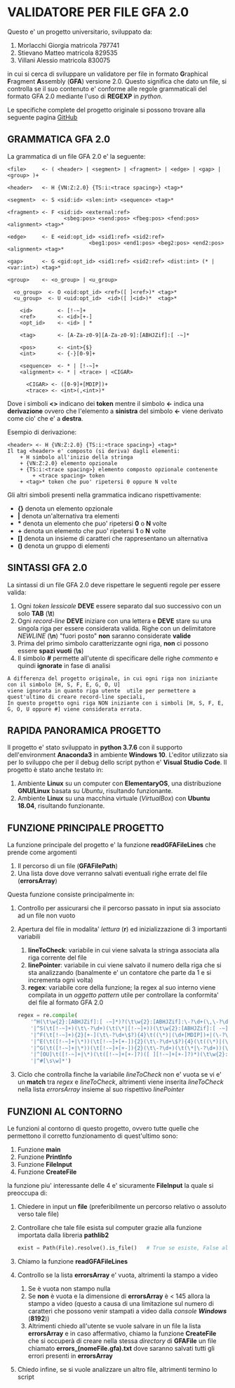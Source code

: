 # VALIDATORE PER FILE GFA 2.0

Questo e' un progetto universitario, sviluppato da:

1. Morlacchi Giorgia     matricola 797741
2. Stievano Matteo       matricola 829535
3. Villani Alessio       matricola 830075

in cui si cerca di sviluppare un validatore per file in formato **G**raphical **F**ragment **A**ssembly (**GFA**) versione 2.0.
Questo significa che dato un file, si controlla se il suo contenuto e' conforme alle regole grammaticali del formato GFA 2.0 mediante l'uso di **REGEXP** in *python*.

Le specifiche complete del progetto originale si possono trovare alla seguente pagina [GitHub](https://github.com/GFA-spec/GFA-spec/blob/master/GFA2.md)

## GRAMMATICA GFA 2.0

La grammatica di un file GFA 2.0 e' la seguente:

```GFA2
<file>     <- ( <header> | <segment> | <fragment> | <edge> | <gap> | <group> )+

<header>   <- H {VN:Z:2.0} {TS:i:<trace spacing>} <tag>*

<segment>  <- S <sid:id> <slen:int> <sequence> <tag>*

<fragment> <- F <sid:id> <external:ref>
                  <sbeg:pos> <send:pos> <fbeg:pos> <fend:pos> <alignment> <tag>*

<edge>     <- E <eid:opt_id> <sid1:ref> <sid2:ref>
                          <beg1:pos> <end1:pos> <beg2:pos> <end2:pos> <alignment> <tag>*

<gap>      <- G <gid:opt_id> <sid1:ref> <sid2:ref> <dist:int> (* | <var:int>) <tag>*

<group>    <- <o_group> | <u_group>

  <o_group>  <- O <oid:opt_id> <ref>([ ]<ref>)* <tag>*
  <u_group>  <- U <uid:opt_id>  <id>([ ]<id>)*  <tag>*

    <id>        <- [!-~]+
    <ref>       <- <id>[+-]
    <opt_id>    <- <id> | *

    <tag>       <- [A-Za-z0-9][A-Za-z0-9]:[ABHJZif]:[ -~]*

    <pos>       <- <int>{$}
    <int>       <- {-}[0-9]+

    <sequence>  <- * | [!-~]+
    <alignment> <- * | <trace> | <CIGAR>

      <CIGAR> <- ([0-9]+[MDIP])+
      <trace> <- <int>(,<int>)*
```

Dove i simboli **<>** indicano dei **token** mentre il simbolo **<-** indica una **derivazione** ovvero che l'elemento a **sinistra** del simbolo **<-** viene derivato come cio' che e' a **destra**.

Esempio di derivazione:

```GFA2
<header> <- H {VN:Z:2.0} {TS:i:<trace spacing>} <tag>*
Il tag <header> e' composto (si deriva) dagli elementi:
    + H simbolo all'inizio della stringa
    + {VN:Z:2.0} elemento opzionale
    + {TS:i:<trace spacing>} elemento composto opzionale contenente
        + <trace spacing> token
    + <tag>* token che puo' ripetersi 0 oppure N volte
```

Gli altri simboli presenti nella grammatica indicano rispettivamente:

- **{}** denota un elemento opzionale
- **|** denota un'alternativa tra elementi
- **\*** denota un elemento che puo' ripetersi **0** o **N** volte
- **\+** denota un elemento che puo' ripetersi **1** o **N** volte
- **[]** denota un insieme di caratteri che rappresentano un alternativa
- **()** denota un gruppo di elementi

## SINTASSI GFA 2.0

La sintassi di un file GFA 2.0 deve rispettare le seguenti regole per essere valida:

1. Ogni *token lessicale* **DEVE** essere separato dal suo successivo con un solo **TAB** (**\t**)
2. Ogni *record-line* **DEVE** iniziare con una lettera e **DEVE** stare su una singola riga per essere considerata valida. Righe con un delimitatore *NEWLINE* (**\n**) "fuori posto" **non** saranno considerate **valide**
3. Prima del primo simbolo caratterizzante ogni riga, **non** ci possono essere **spazi vuoti** (**\s**)
4. Il simbolo **#** permette all'utente di specificare delle righe *commento* e quindi **ignorate** in fase di analisi

```GFA2
A differenza del progetto originale, in cui ogni riga non iniziante con il simbolo [H, S, F, E, G, O, U]
viene ignorata in quanto riga utente  utile per permettere a quest'ultimo di creare record-line speciali,
In questo progetto ogni riga NON iniziante con i simboli [H, S, F, E, G, O, U oppure #] viene considerata errata.
```

## RAPIDA PANORAMICA PROGETTO

Il progetto e' stato sviluppato in **python 3.7.6** con il supporto dell'environment **Anaconda3** in ambiente **Windows 10**.
L'editor utilizzato sia per lo sviluppo che per il debug dello script python e' **Visual Studio Code**.
Il progetto è stato anche testato in:
1. Ambiente **Linux** su un computer con **ElementaryOS**, una distribuzione **GNU/Linux** basata su *Ubuntu*, risultando funzionante.
2. Ambiente **Linux** su una macchina virtuale (*VirtualBox*) con **Ubuntu 18.04**, risultando funzionante. 

## FUNZIONE PRINCIPALE PROGETTO

La funzione principale del progetto e' la funzione **readGFAFileLines** che prende come argomenti

1. Il percorso di un file (**GFAFilePath**)
2. Una lista dove dove verranno salvati eventuali righe errate del file (**errorsArray**)

Questa funzione consiste principalmente in:

1. Controllo per assicurarsi che il percorso passato in input sia associato ad un file non vuoto
2. Apertura del file in modalita' *lettura* (**r**) ed inizializzazione di 3 importanti variabili
    1. **lineToCheck**: variabile in cui viene salvata la stringa associata alla riga corrente del file
    2. **linePointer**: variabile in cui viene salvato il numero della riga che si sta analizzando (banalmente e' un contatore che parte da 1 e si incrementa ogni volta)
    3. **regex**: variabile core della funzione; la regex al suo interno viene compilata in un *oggetto pattern* utile per controllare la conformita' del file al formato GFA 2.0

    ```python
    regex = re.compile(
        '^H(\t\w{2}:[ABHJZif]:[ -~]*)?(\t\w{2}:[ABHJZif]:\-?\d+(\,\-?\d+)*)?(\t\w{2}:[ABHJZif]:[ -~]*)*'                               # regex per il controllo dell' HEADER
        '|^S(\t[!-~]+)(\t\-?\d+)(\t(\*|[!-~]+))(\t\w{2}:[ABHJZif]:[ -~]*)*'                                                            # regex per il controllo dei SEGMENT
        '|^F(\t[!-~]+){2}[+-](\t\-?\d+\$?){4}\t((\*)|(\d+[MDIP])+|(\-?\d+(\,\-?\d+)*))(\t\w{2}:[ABHJZif]:[ -~]*)*'                     # regex per il controllo dei FRAGMENT
        '|^E(\t([!-~]+|\*))(\t[!-~]+[+-]){2}(\t\-?\d+\$?){4}(\t((\*)|(\d+[MDIP])+|(\-?\d+(\,\-?\d+)*)))(\t\w{2}:[ABHJZif]:[ -~]*)*'    # regex per il controllo degli EDGE
        '|^G(\t([!-~]+|\*))(\t[!-~]+[+-]){2}(\t\-?\d+)(\t(\*|\-?\d+))(\t\w{2}:[ABHJZif]:[ -~]*)*'                                      # regex per il controllo dei GAP
        '|^[OU]\t([!-~]+|\*)(\t([!-~]+[+-]?)([ ][!-~]+[+-]?)*)(\t\w{2}:[ABHJZif]:[ -~]*)*'                                             # regex per il controllo dei GROUP
        '|^#[\s\w]*')                                                                                                                  # regex per il controllo dei COMMENTI
    ```

3. Ciclo che controlla finche la variabile *lineToCheck* non e' vuota se vi e' un **match** tra *regex* e *lineToCheck*, altrimenti viene inserita *lineToCheck* nella lista *errorsArray* insieme al suo rispettivo *linePointer*

## FUNZIONI AL CONTORNO

Le funzioni al contorno di questo progetto, ovvero tutte quelle che permettono il corretto funzionamento di quest'ultimo sono:

1. Funzione **main**
2. Funzione **PrintInfo**
3. Funzione **FileInput**
4. Funzione **CreateFile**

la funzione piu' interessante delle 4 e' sicuramente **FileInput** la quale si preoccupa di:

1. Chiedere in input un **file** (preferibilmente un percorso relativo o assoluto verso tale file)
2. Controllare che tale file esista sul computer grazie alla funzione importata dalla libreria **pathlib2**

    ```python
    exist = Path(File).resolve().is_file()   # True se esiste, False altrimenti
    ```

3. Chiamo la funzione **readGFAFileLines**
4. Controllo se la lista **errorsArray** e' vuota, altrimenti la stampo a video

    1. Se è vuota non stampo nulla
    2. Se **non** è vuota e la dimensione di **errorsArray** è < 145 allora la stampo a video (questo a causa di una limitazione sul numero di caratteri che possono venir stampati a video dalla *console **Windows*** (**8192**))
    3. Altrimenti chiedo all'utente se vuole salvare in un file la lista **errorsArray** e in caso affermativo, chiamo la funzione **CreateFile** che si occuperà di creare nella stessa *directory* di **GFAFile** un file chiamato **errors_(nomeFile.gfa).txt** dove saranno salvati tutti gli errori presenti in **errorsArray**

5. Chiedo infine, se si vuole analizzare un altro file, altrimenti termino lo script
